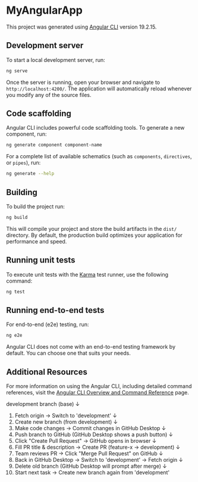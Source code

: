 # MyAngularApp

This project was generated using [Angular CLI](https://github.com/angular/angular-cli) version 19.2.15.

## Development server

To start a local development server, run:

```bash
ng serve
```

Once the server is running, open your browser and navigate to `http://localhost:4200/`. The application will automatically reload whenever you modify any of the source files.

## Code scaffolding

Angular CLI includes powerful code scaffolding tools. To generate a new component, run:

```bash
ng generate component component-name
```

For a complete list of available schematics (such as `components`, `directives`, or `pipes`), run:

```bash
ng generate --help
```

## Building

To build the project run:

```bash
ng build
```

This will compile your project and store the build artifacts in the `dist/` directory. By default, the production build optimizes your application for performance and speed.

## Running unit tests

To execute unit tests with the [Karma](https://karma-runner.github.io) test runner, use the following command:

```bash
ng test
```

## Running end-to-end tests

For end-to-end (e2e) testing, run:

```bash
ng e2e
```

Angular CLI does not come with an end-to-end testing framework by default. You can choose one that suits your needs.

## Additional Resources

For more information on using the Angular CLI, including detailed command references, visit the [Angular CLI Overview and Command Reference](https://angular.dev/tools/cli) page.


development branch (base)
      ↓
1. Fetch origin → Switch to 'development'
      ↓
2. Create new branch (from development)
      ↓
3. Make code changes → Commit changes in GitHub Desktop
      ↓
4. Push branch to GitHub (GitHub Desktop shows a push button)
      ↓
5. Click "Create Pull Request" → GitHub opens in browser
      ↓
6. Fill PR title & description → Create PR (feature-x → development)
      ↓
7. Team reviews PR → Click "Merge Pull Request" on GitHub
      ↓
8. Back in GitHub Desktop → Switch to 'development' → Fetch origin
      ↓
9. Delete old branch (GitHub Desktop will prompt after merge)
      ↓
10. Start next task → Create new branch again from 'development'

